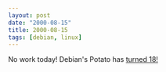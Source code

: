 ```yaml
---
layout: post
date: "2000-08-15"
title: 2000-08-15
tags: [debian, linux]
---
```

No work today! Debian's Potato has
[turned 18!](http://www.debian.org/News/2000/20000815)
